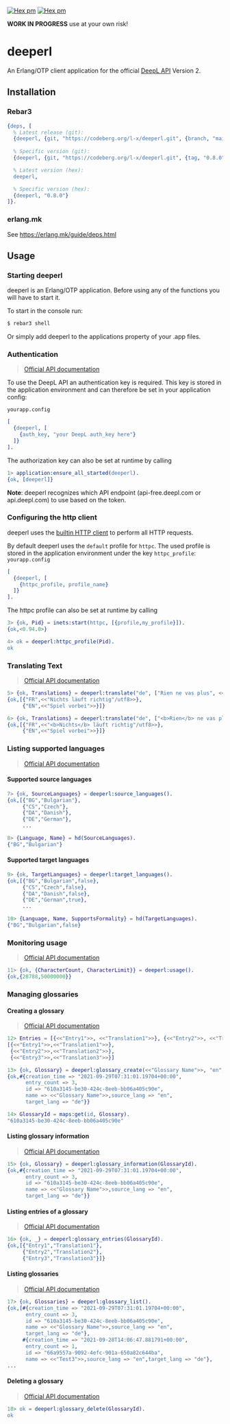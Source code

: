 [![Hex pm](https://img.shields.io/hexpm/l/deeperl.svg?style=flat)](https://hex.pm/packages/deeperl)
[![Hex pm](https://img.shields.io/hexpm/v/deeperl.svg?style=flat)](https://hex.pm/packages/deeperl)

**WORK IN PROGRESS** use at your own risk!

# deeperl

An Erlang/OTP client application for the official [DeepL  API] Version 2.

## Installation

### Rebar3
```erlang
{deps, [
  % Latest release (git):
  {deeperl, {git, "https://codeberg.org/l-x/deeperl.git", {branch, "main"}}},
  
  % Specific version (git):
  {deeperl, {git, "https://codeberg.org/l-x/deeperl.git", {tag, "0.8.0"}}},

  % Latest version (hex):
  deeperl,

  % Specific version (hex):
  {deeperl, "0.8.0"}
]}.
``` 

### erlang.mk
See https://erlang.mk/guide/deps.html

## Usage

### Starting deeperl

deeperl is an Erlang/OTP application. Before using any of the functions you will have to start it.

To start in the console run:
```sh
$ rebar3 shell
```
Or simply add deeperl to the applications property of your .app files.

### Authentication
> [Official API documentation](https://www.deepl.com/docs-api/accessing-the-api/authentication/)

To use the DeepL API an authentication key is required. This key is stored in the application environment and can therefore be set in your application config:

`yourapp.config`
```erlang
[
  {deeperl, [
    {auth_key, "your DeepL auth_key here"}
  ]}
].
```

The authorization key can also be set at runtime by calling
```erlang
1> application:ensure_all_started(deeperl).
{ok, [deeperl]}
```

**Note**: deeperl recognizes which API endpoint (api-free.deepl.com or api.deepl.com) to use based on the token.

### Configuring the http client

deeperl uses the [builtin HTTP client](https://erlang.org/doc/apps/inets/http_client.html) to perform all HTTP requests.

By default deeperl uses the `default` profile for `httpc`. The used profile is stored in the application environment under the key `httpc_profile`:
`yourapp.config`
```erlang
[
  {deeperl, [
    {httpc_profile, profile_name}
  ]}
].
```
The httpc profile can also be set at runtime by calling

```erlang
3> {ok, Pid} = inets:start(httpc, [{profile,my_profile}]).
{ok,<0.94.0>}

4> ok = deeperl:httpc_profile(Pid).
ok
```

### Translating Text
> [Official API documentation](https://www.deepl.com/docs-api/translating-text/)

```erlang
5> {ok, Translations} = deeperl:translate("de", ["Rien ne vas plus", <<"Game over">>]).
{ok,[{"FR",<<"Nichts läuft richtig"/utf8>>},
     {"EN",<<"Spiel vorbei">>}]}

6> {ok, Translations} = deeperl:translate("de", ["<b>Rien</b> ne vas plus", <<"Game over">>], #{tag_handling=>xml, formality=>less}).
{ok,[{"FR",<<"<b>Nichts</b> läuft richtig"/utf8>>},
     {"EN",<<"Spiel vorbei">>}]}
```
### Listing supported languages
> [Official API documentation](https://www.deepl.com/docs-api/other-functions/listing-supported-languages/)

#### Supported source languages
```erlang
7> {ok, SourceLanguages} = deeperl:source_languages().
{ok,[{"BG","Bulgarian"},
     {"CS","Czech"},
     {"DA","Danish"},
     {"DE","German"},
     ...

8> {Language, Name} = hd(SourceLanguages).
{"BG","Bulgarian"}
```

#### Supported target languages
```erlang
9> {ok, TargetLanguages} = deeperl:target_languages().
{ok,[{"BG","Bulgarian",false},
     {"CS","Czech",false},
     {"DA","Danish",false},
     {"DE","German",true},
     ...

10> {Language, Name, SupportsFormality} = hd(TargetLanguages).
{"BG","Bulgarian",false}
```

### Monitoring usage
> [Official API documentation](https://www.deepl.com/docs-api/other-functions/monitoring-usage/)
```erlang
11> {ok, {CharacterCount, CharacterLimit}} = deeperl:usage().
{ok,{28788,50000000}}
```

### Managing glossaries
#### Creating a glossary
> [Official API documentation](https://www.deepl.com/docs-api/managing-glossaries/creating-a-glossary/)

```erlang
12> Entries = [{<<"Entry1">>, <<"Translation1">>}, {<<"Entry2">>, <<"Translation2">>}, {<<"Entry3">>, <<"Translation3">>}].
[{<<"Entry1">>,<<"Translation1">>},
 {<<"Entry2">>,<<"Translation2">>},
 {<<"Entry3">>,<<"Translation3">>}]

13> {ok, Glossary} = deeperl:glossary_create(<<"Glossary Name">>, "en", "de", Entries).
{ok,#{creation_time => "2021-09-29T07:31:01.19704+00:00",
      entry_count => 3,
      id => "610a3145-be30-424c-8eeb-bb06a405c90e",
      name => <<"Glossary Name">>,source_lang => "en",
      target_lang => "de"}}

14> GlossaryId = maps:get(id, Glossary).
"610a3145-be30-424c-8eeb-bb06a405c90e"
```

#### Listing glossary information
> [Official API documentation](https://www.deepl.com/docs-api/managing-glossaries/listing-glossary-information/)

```erlang
15> {ok, Glossary} = deeperl:glossary_information(GlossaryId).
{ok,#{creation_time => "2021-09-29T07:31:01.19704+00:00",
      entry_count => 3,
      id => "610a3145-be30-424c-8eeb-bb06a405c90e",
      name => <<"Glossary Name">>,source_lang => "en",
      target_lang => "de"}}
```

#### Listing entries of a glossary
> [Official API documentation](https://www.deepl.com/docs-api/managing-glossaries/listing-entries-of-a-glossary/)

```erlang
16> {ok, _} = deeperl:glossary_entries(GlossaryId).
{ok,[{"Entry1","Translation1"},
     {"Entry2","Translation2"},
     {"Entry3","Translation3"}]}
```

#### Listing glossaries
> [Official API documentation](https://www.deepl.com/docs-api/managing-glossaries/listing-glossaries/)

```erlang
17> {ok, Glossaries} = deeperl:glossary_list().
{ok,[#{creation_time => "2021-09-29T07:31:01.19704+00:00",
      entry_count => 3,
      id => "610a3145-be30-424c-8eeb-bb06a405c90e",
      name => <<"Glossary Name">>,source_lang => "en",
      target_lang => "de"},
     #{creation_time => "2021-09-28T14:06:47.881791+00:00",
      entry_count => 1,
      id => "66a9557a-9092-4efc-901a-650a82c644ba",
      name => <<"Test3">>,source_lang => "en",target_lang => "de"},
...
```

#### Deleting a glossary
> [Official API documentation](https://www.deepl.com/docs-api/managing-glossaries/deleing-a-glossary/)

```erlang
18> ok = deeperl:glossary_delete(GlossaryId).
ok
```

[DeepL  API]: https://www.deepl.com/de/docs-api/
[hex]: https://hex.pm/packages/deeperl
